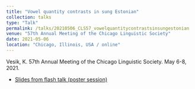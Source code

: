 ```yaml
---
title: "Vowel quantity contrasts in sung Estonian"
collection: talks
type: "Talk"
permalink: /talks/20210506_CLS57_vowelquantitycontrastsinsungestonian
venue: "57th Annual Meeting of the Chicago Linguistic Society"
date: 2021-05-06
location: "Chicago, Illinois, USA / online"
---
```

 
Vesik, K. 57th Annual Meeting of the Chicago Linguistic Society. May 6-8, 2021.

 - [Slides from flash talk (poster session)](files/Vesik_2021_CLS57_flashtalkslides.pdf)
